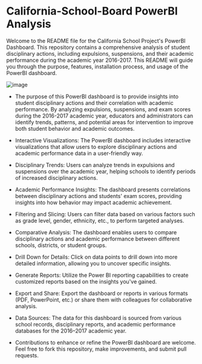 # California-School-Board PowerBI Analysis

Welcome to the README file for the California School Project's PowerBI Dashboard. This repository contains a comprehensive analysis of student disciplinary actions, including expulsions, suspensions, and their academic performance during the academic year 2016-2017. This README will guide you through the purpose, features, installation process, and usage of the PowerBI dashboard.

![image](https://github.com/iitrvipulsoni/California-School-Board/assets/121818656/583d5c62-f563-41a2-8f1e-9641f318b303)


- The purpose of this PowerBI dashboard is to provide insights into student disciplinary actions and their correlation with academic performance. By analyzing expulsions, suspensions, and exam scores during the 2016-2017 academic year, educators and administrators can identify trends, patterns, and potential areas for intervention to improve both student behavior and academic outcomes.

- Interactive Visualizations: The PowerBI dashboard includes interactive visualizations that allow users to explore disciplinary actions and academic performance data in a user-friendly way.

- Disciplinary Trends: Users can analyze trends in expulsions and suspensions over the academic year, helping schools to identify periods of increased disciplinary actions.

- Academic Performance Insights: The dashboard presents correlations between disciplinary actions and students' exam scores, providing insights into how behavior may impact academic achievement.

- Filtering and Slicing: Users can filter data based on various factors such as grade level, gender, ethnicity, etc., to perform targeted analyses.

- Comparative Analysis: The dashboard enables users to compare disciplinary actions and academic performance between different schools, districts, or student groups.


- Drill Down for Details: Click on data points to drill down into more detailed information, allowing you to uncover specific insights.

- Generate Reports: Utilize the Power BI reporting capabilities to create customized reports based on the insights you've gained.

- Export and Share: Export the dashboard or reports in various formats (PDF, PowerPoint, etc.) or share them with colleagues for collaborative analysis.

- Data Sources: The data for this dashboard is sourced from various school records, disciplinary reports, and academic performance databases for the 2016–2017 academic year.

- Contributions to enhance or refine the PowerBI dashboard are welcome. Feel free to fork this repository, make improvements, and submit pull requests.
